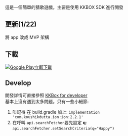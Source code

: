 這是一個簡單的猜歌遊戲，主要是使用 KKBOX SDK 進行開發

## 更新(1/22)
將 app 改成 MVP 架構

## 下載
<a href='https://play.google.com/store/apps/details?id=com.beibeilab.kkquiz&pcampaignid=MKT-Other-global-all-co-prtnr-py-PartBadge-Mar2515-1'><img alt='Google Play立即下載' src='https://play.google.com/intl/en_us/badges/images/generic/zh-tw_badge_web_generic.png'/></a>

## Develop
開發詳情可直接參照 [KKBox for developer](https://developer.kkbox.com/#/)<br/>
基本上沒有遇到太多問題，只有一些小細節:


1. 叫記得 在 build.gradle 加上: `implementation 'com.koushikdutta.ion:ion:2.2.1'`
2. 在呼叫 `api.searchFetcher`要先設定 **q**: `api.searchFetcher.setSearchCriteria(q="Happy")`
